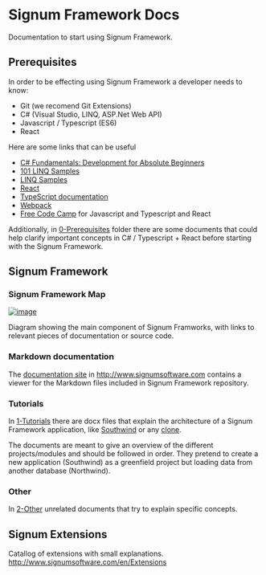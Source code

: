 # Signum Framework Docs
Documentation to start using Signum Framework. 

## Prerequisites

In order to be effecting using Signum Framework a developer needs to know: 

* Git (we recomend Git Extensions)
* C# (Visual Studio, LINQ, ASP.Net Web API)
* Javascript / Typescript (ES6)
* React

Here are some links that can be useful

* [C# Fundamentals: Development for Absolute Beginners](https://channel9.msdn.com/Series/C-Sharp-Fundamentals-Development-for-Absolute-Beginners)
* [101 LINQ Samples](https://code.msdn.microsoft.com/101-LINQ-Samples-3fb9811b)
* [LINQ Samples](https://linqsamples.com/linq-to-objects/projection/Select)
* [React](https://reactjs.org/docs/hello-world.html)
* [TypeScript documentation](http://www.typescriptlang.org/docs/home.html)
* [Webpack](https://webpack.js.org/)
* [Free Code Camp](https://www.freecodecamp.org/) for Javascript and Typescript and React 

Additionally, in [0-Prerequisites](https://github.com/signumsoftware/docs/tree/master/0-Prerequisites) folder there are some documents that could help clarify important concepts in C# / Typescript + React before starting with the Signum Framework.

## Signum Framework

### Signum Framework Map

[![image](https://raw.githubusercontent.com/signumsoftware/docs/master/Map.png)](https://www.draw.io/?lightbox=1&highlight=0000ff&edit=_blank&layers=1&nav=1#R7V1pc6NGn%2F80rp1slSju46U9trOzj%2BfIePJkn1cpBC2bjAQKIB%2F59Nvd0Ai6G9EgLtmaqUwEEmf%2F%2Fvd1oX3cvPwau9vHz5EP1heq7L9caNcXqqqYlgb%2Fh%2Fa85nssW8%2F2PMSBn%2B%2Fb77gP%2FgH5Tjnfuwt8kFR%2BmEbROg221Z1eFIbASyv73DiOnqs%2FW0Xr6lW37gNgdtx77prd%2B0fgp4%2F5XkWW91%2F8DwgeHvNL20b%2BxdL1fj7E0S7Mr3ehaiv8J%2Ft645Jz5b9PHl0%2Fei7t0m4utI9xFKXZp83LR7BGL5e8tuy425pvi%2FuOQZiKHBAGNy6I5T9ut1%2Bf7n7z%2F3LMf7RFvnpJ%2BkreB%2FDh68k3ozh9jB6i0F3f7Pde4WcG6Kwy3Nr%2F5i6KtnCnAnf%2BBdL0NV9rd5dGcNdjulnn34KXIP0%2FdLikKHq%2B%2FR%2F0nSSbar59%2FZKfH2%2B8lja%2BgTjYgBTEZF%2BYxq%2FZ6WzdJjvQ%2BRayJKsa2bM%2FI956LW%2FR50zSOPoJPkbrKMZvRXPwH%2FhN9r7QS6pdhnxXEu1iL%2F%2BV%2FY9l3%2FzrP87i0XD%2Fs%2F6hJI%2FR94Wm2jne3fgBpAd%2BqdhOARhIiSCC9xq%2FwiNjsHbT4Kl6L25OEQ%2FF74pDv0UBvEtVJuSrEjDn1Luw5eo5slvLD9uD6zKO3dfSz7boB8mBC2m2Wb2QZlJoZY7Q5WOPcBoOUHXr0AHwQ%2FacZKv06ve7MJXxKY67lqaRXfPJXe8A4Rw0DYb%2BJWJtcMtbu0kSeBiTbpyyu0t0tYrC9NbdBGv0PHc7L%2FBdeN6PUZhEmHDR9zlRqkaVcpQy3ciSY3Shmj1dO5paomtEh4rWmrBXwXpdIsGVgf7yiPMK%2F4Xf%2BG7yiBmTUlBqF8IUpktT4bIDlk6f95KFUNxjSaaQfUeSsy5rVQrQHbiyOe%2FKGFjljNmLYIibc16bOq9%2B8Lw1TKM3CrIYCoIYfwJxyhBSCl7SKo246%2BAhRAQEUYGQdoWOC6A6cJl%2FsQl8PxNzIAn%2BcZf4VAiOOY%2BD5zWuLoxruGftLsH6qlADyljNFIEKyTmCFFovdcpYPsxb4DOBlwqKcvUpf56KClJBan4UXF%2FdciqLrvWCUdWEQr%2BEHKfKgjXJMOXyH6N6gWi1SsAgqFIJxg8y5uGVowqbD6MQkH23AXqgnPsW8iHagjDbU%2Fq%2BXn1pISIUmwWkLaO%2F6AqP7hb9aLUGL%2FmtHMNwLVGOq1qGIMsVxmkFSK1RQ%2B78EGqqmHh%2BDFJwv3XxG3mGVlV1%2FWuYSoEEWvY5t7eOwkrLG%2BvGvrZ7XPHa1WWYTS1T0TSL0tAUYhyVBKRpcySkosuDraCAQnZewboVNCzBFdTloVZQMQRokDCsdRD%2BpBkuwyyR4Dn0wmai7xU%2BCuJ7cahXLKzg0ctaeGdGUukKPlBawvu%2F11e7YO1DLe0ocqyub06FbWjKJNv5DTTTeJmS811xlMKljpCGqRj9EKOqUNa7AjUrhhgLkPAA2Dstsqr5j9ctSLw42CK8XajwweXvwPVEdHX%2ByrHvVlyn50GlCqbSwusyy0ybeYP4%2BlE0p2gGs3gFXZYXTx1q8Vg2Cs%2Bj4WUz3Q16V9m%2FcI%2F0BWnhkGBicF5IhnlyFlLpZyF%2FT0D8dfkXcoSrMmZCRN6Za%2FzS0aeHFD9Xtgc9d2V9zL93yOV8BSUhWJDbuYQ%2FQbdo7L%2BnT5Rs3ZB7InSFRYJfNT6Nun1hz%2FI58oNVgM3P%2FHzwybJTVi%2BzjIWfgLqwg66bLamMv3ouPVwYxRt3zd7Xh4%2BPbgilObQ9YsjOg%2FDhl9INZpeu3k797vLLR%2Bua6RpoeR7TFIUzLtGyqrcPQfq4W0petEHvACJ7t0miVfrsImK6XcXuBjxH8U%2F4ebmOlggBboLoQb29xz%2BWbsI0SAOQwD379yp5SXbZw5K27EnOmUJXycqQK7Jmk1xq8jQrE%2F9BvhTi6kMnh%2B%2B8RLMHpXKNR5Ci7exPTxqvbVY9FKrNkbE86jbbUzfcLBF4C85N5PnIcRziP6a8x83O48J9AQHu%2FWT8F20c2Qd5eLPnIX9xzSEYR1D1P9bvcLIc%2Fg7yikJRwOf7UWzSnHIOjP%2FO%2FQet1zpyfcSBkK4je9GTGwcuvmyAmNoK8r7TEghoGaSNLyAKKi7gsyhoFAW6TAUYNY0bBikJhkLFm0wwEEY4jWAoeP%2FpCQaSizK%2BYOgUYddslYqkOEoZUAIH5E%2FSMfp9snLr812QpCcluPD9QjYDuQwUWbT9kkmy6DnE6IWGwWnJL7wcggKsTGlnAdZsyxiUp0IjCQzjiKzTZRGFkY2B%2BjozhvAtjrbIUYboR3ZDP%2FPhQcAhh%2FOJUT%2F1psWcGqoxISMo4nf9MIKby9vbG37ORwfnha5WCF6XOc4Lc2IdVc1TAwUz4ohmSCW%2BldW%2BqtK4T0szLvZJaUUKGj8fbZ8aZ8hFCmmepKp1yo5rwsERuqrRt646TvxSczRHktVqZqhmyJJplzKAzOppRWOa8OSUsFPHTVMjlxsM1iWIVgDaAM4mHHYhlyOwK5z5I5r4Mxp2KdZqdsyuRGeSNLt6MqUvrE6oc4kqPXyd62azBD6U2ozGxdNWWI1LVOHrpnF9R%2BABSNHalnUvkN8z9h4mgd8U66p5mnYvrunm8%2B%2BH0pgd3uIV9nO4TND%2FMs7wX%2Fgd5euZ2abdXtCgi%2FtL8z1NoRlX6UFML9am9PDOWS82lSq%2FNTiJM6qistLDGlEv1kxWXxjDdyvgg61oJR30hUYdpFTTpVRquqD6rapd1O%2FuKoqm9a2iHKt72CQG3VJdaOtUhuYipeTYDifiUa%2FZkOpQkcNn6HAui45GH1HwEoRVZYXVSo4U%2BN2UlZsXKMX8QvZmqkqABegjJAcfAyKBussafiXgLprEL4TerphXOCPXs9Bjw5eKLhmNYk8xjGnFHnFZTRWylEzDoSSO3mRT88sh20rS4TxEumg0k5jjbyHNpQ33voH8pmDezZFAYc5Oscsenk2yawyuEczeT4gLhugrFGLcJVh2QErC5YVZASaUMZDNYwGDvyAiR8CqmpG42cNBTOboU0YibXWp9RiJ9A1g%2B3pPhpZDlaiYOkfikN4AZYlDNyIYVOLoE0sctZUDd05yRdg0eqdy5f51s4zWHc2CtyU8MjMkc%2FphKbFYBz9x4srrFpyWeMhWVVA0TGmOzFk0WJqAaODFpvsRDacbGJljQOSzix0KSzchFH1RZKhlqWg%2FMspHiuMn7HLAeSo%2Fovs07kj8gz4RHcGYaVCgTZKMfWZENUkyVUbE9YqYOscrokiKPqKaOlE8YC5q6j7QoI6RmUDE02zc%2FrpsUkDVNMk2LEVXs387JyBYeuW8TCrDwJkyxrT219TVayPj2lAnw3UNR4xOUQ3DrVBnqYv9%2FmkRhetX4nx7zZSuMLp4UzkXhzmKOqGuM%2BcYkGKL6Doco6tbBCgSMLj%2BnaWqw8cdTW3%2Bd5EdL2bDG2Z%2FcGLgopmao%2Fkt5QapFCn3pKFw4%2FlgaS%2F7wY1qUbgxOY27DH2wRPIG7MCFvEzTOFjuUnA811XkQ06yXGp4xYve%2F5DUBDHHXgNv7caZjMTMOIHcAPvB8vTBV6nZ0dVvpQn%2FIb9E6Zfdel0iyY%2B0IQztdXjzh37B3hx8%2FgDy%2FeTQUV%2Bi72AL3LTdmT9IklSfsjA%2BPylgmIgZ5YY1N84ij81JbJaTaLyeVUWPsGFYSV5E9bpfyw6cJOcKiMDih%2BUHRUb3m5E89fmXi7o4ApcwP23gzZUYyGa3ToMFwz24oQUe4ziOF358DNY%2B74WhW7t5yYLE7Itsey%2BDvc0Wr2ssFnLlJoGHXXovHthi1QRtaneKZYnwkR6deyfBRzS6JzWPj6g8jaQnPiLYq5rXVHhv2XZPry9RTin%2FsFA04JKwIMc%2FySVULGAG0ibX2YLiZ9HxOkIZhsTJo9M6eYwFoaYMD7W6k4jY%2BD%2BirEOQjJmnnG3eummx5xMHst%2FhqwnAE7gM%2Fe9gg%2Bpr4uL3pe9uI%2BzLmi%2BiT7BbANvuhj9NoKl3gNae3dbpaNdu6mYhxoHF8kMQot%2BS64l5CcweW%2BuN5iVAcwpsuyfdXqECFLbKYsTgtTQds9xcMdk%2Bp3m7BMSdkLoq37tPbF%2FT99T8vwjI8RqJlyGlX%2BwDGGS2UxZHKYIZfQcwCIAGL7PRVErFpJ2gNXExduiFRfpw5Wdy6P7aNbG6tgU7qqXxL1Qb%2B9MoNbr1AeSl9FzFs6fAEdk8uqgYr7d6rKwczN7qlbebVCavzdN6tcF4ex1OiBI4OlbIhQXx0mNA6jTwQnfF5uJluL65dXj5bQfiphqPkZGEb0kQRj0mk54GjBiVco7tly127EG22nDf3acvv8H%2FfYujp6DnWRYXyFEO9em2SScCZoEs267M0QGLwWZDrK3DWVu9p6Ci4EK269lz7BRGhWPCF9o6v66e6NiNbasUrZKtJ0uy1mkU6hF6umhxCCGfmbT2YURXgcu2mXUqbUE42riZdUIz7c54nhX6UAO0atsER%2B%2BMP92Rql1%2BHUeWHHtcEPIc02cQzhqEhixLJgVCS5LVjjg05AaOOjQE2Rl%2FnwMvjpDqjtx9v92hf0H8hBS0fQyiOWaiovgyDjEcCDEfcZpvUZI%2BxADfIEUyZKKd9wptFR9HIRq0x2Wmat4tix3FALOvuxSlz%2Bb7qzopo3T65tI0zHZUWWMoqB4i9IfY9QNAKZq%2BgwMm5LvrIIZaeTZB7Rkk6SEqaqGDarJJhfMUheO11rnzm2gvXn%2BTuNq1RB2LZZIZ3llbDEUlzl%2Fxmd7lahK50tgJ8lK5U5uNIxRUS1BBtefVe1LVTEZFMLqqCDqloiqyNTJvZo3nt4H12Qt501Qlk5byXXFkmlVEKszI3qFxxNrueQoaSrBCiWJsekFWhPr7Nov93X4Kk6yJCfvLDW5Mjhue7LtoUSid07R5oYq6OjJgkXuYco8eN7%2BA%2FMxSKCj2AnJDk5DRQyctFOUPklyZRk81m%2B4ybv6g5%2FkueoC8Sx3Hw1zkFO4vLZaV7AwZ3XJMS3Pbao8CLkug%2BAaw%2BlELTUooaiSwVeLMNjeRwakH6PHBi%2BvXEL4vj8QwmBzWcWBVvYvyJmSKYnEMZ8g4RtY2voN5MgRwOFlSxnADF%2BqAc%2FOyhQImydJCJ0HJ%2Fg7g%2B09d%2BJtYkBfpbxQqCl2Lx8MKd27wQKGtMLhxQSz%2Fcbv9%2BnT3m%2F%2BXY%2F6jkYHe0zVjtCvNGBfITLS6mImH06KIcbAPW1JKejcLk%2BgTZQuT%2B5pNPlSG6oZ1iV45I0A%2BYWLNS4RnECCvchB0z%2BVdguxjyNLNKdkH3VlPN1kVpWiVNJ6k%2BeyGO5T9PQlEsot3AMmQmbtzUkd0gxUxE4Dk3nsEG7drpa5g%2B6Z25bAGt%2BouXGzAJsJvNGv1sMjbWMkbd7vFwxbble2OQxbk%2FeYfxHRyJYvuzCm5SCh%2F3fNwDKEPjcygKh54%2Bet9JaS0IJdS6zT8MZ9Yilup5d9Ng6vMwSDGYxX5FJsoDAsvhxXZE8CrTz5cU4Vr8rjrbQBQFXGwcePXf4FXTr0%2F%2BsW%2FsTsXgx0fcFPMWCp2legBb38HKwDXySsf9mmzXYMNcsP6V3lHHEmSciKCC77bHKj3nr5OuA8CVGaXsz41ATqGIAEqHSK9IiZ3zULlkZRDETES%2FV%2BtwUseGrvqMUrGq%2F85EB6YWWBLplrLKnLn8KhKOWkUhT7VwGEthRQMl9DwKwhRNwi2RO29RaD2pNJHCEo39epYsIXaCx5Rm0aHQpFElYF3iTSJAoiTnf4aeo9xFKKVehucJX%2FVsqRaplpdRDK%2Fa6zsYTqhQqWnc4kzH4tmPoJ5c63rBmWDvlKeBVJ3b4rD3JvRdIROHyEfPkKVZZqPN0wcU%2BkWqfQ1LirlifvjRyDDQl%2FZk2Hymkj%2FzSqZ24c%2FPTd119ED%2BpYizwmcUbSaJteSaQtdrCiBZcik7JvqqaBQdIlUZonI6qC38xiDVcUMGkrN%2F5o1e8LRuv3GPoBPW1LVnxy0WtyhbDz1YKel6V7fr5AoHrlvDX%2FTEOmQP6Am9tEucyJCleuXQ%2B%2By8sa5nesmfg%2F36BFavIyP9%2FwXIvQ2uDbyu0ojUeiiaV4eicnzvzvOYDyONSfuA%2BQcmYOk6Su0Tr93nVNZ6HBeO52y2ONrd5j3eyLN%2B7lNRtok3BIi5cbea%2Foa1Ufra%2BHRGIxXSEPzxnxvRTUFzY5jA%2FSC6NFZE%2B5T6K13vkikfqb%2BAUWUefNa0LAoOEx2x%2FsHIAUppMVaVxNxeCtD4zQ3moLxDNLI6Ar%2FpVHzP2D9BBBkKVnCYTvFCfgdi4ZqWNSC8ZAKu557G7X1BygGZZ3Z6uG2QOwBxjBtgXDc42oXrP1qqd4xYf%2ByQSOSXHCPgLxIg03WL2z9elGXBTBJVKh4O9VtwShRhtX3HCWi21JYvA7VPMfEmFOyi1ZLJUb%2FB0RUngo1oarZfZzOG9I0OXmfBxNE56JoaqyTEqFqn719GyN%2BRfPd6m9%2BRBPbOtbZ1hFHoD4vBOp8vvYxBryA5yi4GqHfJg84hbEztrbaO0%2Bq0RlNo1oyatAT7HqKbjEXMu0DQaHeAj46a4ohJH%2BCcHzhs9Dfw%2BDvHch%2FcEY6Qbo1PdQLJ4BiUBXTaj9hY8WkEk1sum%2B2aLNZxaTirBY98KAx%2FjxE%2BestJIIwFfNazSgvnJu5%2BOH%2BEZKXt0NMB5qNMfYmbTa4dbTnJiCpH0k0j%2FTBymIIpoerQ%2BbvdupRzTUMhR2G7Q1DjSIsk1NNwR1dNGp7c43NHrwGa8BRnk43wLPvNEwCPJxMfYWX5TNc8oDGBtaQTJ%2BqlXzJHNJlyiZ37NO1ibjFnRNpyM3%2BXE20c1ChYEA9wOpJo6ByukzHkdTSvGgqA1E0K01x7GrDLJ0OVjdqKiQzj3qmAZOvNLYB3M0L8LjzIj8gkv3lDXFLJvOOyy158fABuSXb4Qy9gzTeeSlPAXw7i8HkJnAWQxu167GiseHl3M9X0tJvG2LLp7wkTnO6CLfJ%2BHD5IhrrPEBL8tkNX9%2FNstgCWTwKj1IGXJap03jeiGd7vgqbJqiwHa2d0VFGuRftTJVVUyKZ1IWCZkm2KRd%2FqJvtq4ZAlat64UheVlazQ2ZXjcn77hKgCMPqIwFKt7IxNnvM9tOjz0LIr%2B3Rt1BkXUJTLurw26eX8sfrFkzTo6%2B4smCehl7mS%2B%2BxR98%2BB%2BNAcjW311qH5Oru7jiddcdlrUS%2BQT7R0Q8u6r0%2BXJMhOncbvkE5K5QvfaImbpd97zr6HX3R7Jnx8fVe8L69%2FMc%2BIee8laqOj25YeBGyB5M%2FdH046pbM%2FZ2Y%2Bv6jtX%2FvSJQtcumFjloD1MueueUb9QIKjEvzl4Ybq9%2FNprT1xmeKsbh954ONMB%2BXrYBUWf7D7d%2Bn9DgSF4kNQlv9sIu22ZDfwUOAhBvujVyQObqvqdIiSXvmqnAVlatD9pu01aU2BN6hVLV9vSe5atGVmYpNRiSUDW9e2ZKiKeSnA47va8L7%2BGFivqCtUMbf5aa9MwkLs4RSer%2BibZ2G7CpzCvRC99jjk4vKiwsX3oYBiQW1242j9fpQuvxcCOZXkOJ7vgaJFwdbPO0F6z03L0jJynOb0Q78MW8NNSOS%2Bg5ctAi3l9tg%2F94LutrvEqQtY0gbz7ec5RCjI1crYPaVi0%2FTlsppcsrvwz5KxzRhtKs8tGNM%2FICLEjZgeL4E%2Bxmkru%2Bm7l6%2ByaBIA5%2BGMtMYgMPCjmoai1dAjByHVA1P2hSiM6N4phA3HWdgCVh0QLh%2F3Syj9fwJqqIyRuTuZyXjeGpj8Z5FBduQuYSnoDQyWQBc5wHPednFedCFYkT0xmEdC7lrjVh7SO3Lojp3QQo43UInd7F1caWNr4pyVliUaq13ro4yVMvTR7n9XOimkUPqo20km5COWjHHDkJ8voK1pKlmCfvoU3y0g2ZiByelytKrJUrXQ05jOmW91qb7yPJdO%2Bpwiq1gkJGwF07juuNsVHKWcfqW1eH6O4DEmaQJt3MZ%2FlH%2BixJBHm7ONouHSnbrFPfv5z5X6ftDj3UO0NVKa7YZKJd8ef6jLuRbJ52%2Fg9U6G109vU6NAmH5NNRfQcoGD2eio%2FJemaAwM4eMR5yCksrkxfCUVG5eTD9KqqDIImW0b6AvVafiRZllfkcV%2FJdyhEuFUvmRRrFjnMnqRae0xoRbY6RmA5pGhRJMwfrqtmmwmmbzya8uY5c5wMz8zAPnzZpszcdTPi4buR6R0eYDSNoB3Im6xMv%2Fe%2F%2F1C0Oyc8qn7TJwoHU%2BLWFbvQwckA0yv4DkuqrZ5nwbDBaUzeQz%2Fm%2BCpTV%2BMXHPaqiq6brRtm%2BY2ix3l65n%2Bz2pm5pKqZuqzlE2eVV2HTy6ooulMouFnKfnpaKXypp%2Bqdg8YTzX6rxW1Fpp8tRrpb5z3RVPSa7VXTvWqh2jbDqCyqZKiGxwbZOeNEa34Omr5opNPmtQNg3dOHTAMMqmylE2f0%2Fw%2BNRcrZQ3hX9%2BxhpmAfwBNUy1Pw1TlmxdoxRMff4KJuvLRn6qT%2BEqgns%2Fg80SxNnG3oUm6C7DfjDKI%2FYtRmkW6ev3aNd7i5xO7W6JFXOojAr%2F6cldZAgFOXpM9xbEAak1LOGgCF1n6z%2F9WgnoQr2uFe3aq1krnjY05FqppGXNPMri98oFX9WYjSJV4OeQE5B8HrhE3rIElSjFnlfPYl3WpgUf5WudAnztJiNw%2BuQVcTe%2B61k9DDvfTR7xu1TyjW9uClWzEO%2BBsnckZOokO2dwZNaOJwBu7D3mMau7yMVzqkcJod3jnA8UO6vcA72d3ZOUJnmD2QYRLJrwpTQL3BpNu6AAOvDs2WC5YsWp7wJ75bVkswi9D7HrB6ACegu4JuipWY2tVO2qhcGrRudVgxrt3RSdo24a6YN2FtSCvJITpityIo7habYgT4MqXt88rZungU6mWBCfhvAsVvqItr6GOqZ7tUvTKLxy49FZ7S06CCfCk1sQ5qz22%2BCs8vCcVbEdGkcOy1q5hfaj9t0lNzWnyVuII%2F54DMJ5GjgdpUJhGBXGUOFfHsQwEvUuK3bv3uWW6me%2FOZ9LsuM2CP2vOKE4%2BebGCdJpi2yxZWM%2B4tEzumzeTUKkpjhX7CPG3nq3CfONr7FffPHNfQjCSglVqc1rgNzHoZux3vIwW%2B7g5AnS4kqCZr8CUiqUBpehtp80uJYCZu9JqxnS1VbA9KGeU71aFrrFyhCdV6Nvj6qeTyIyKq3CrTIrViQZa7qtU8dmrrnzRUghNfoWIbZoNpymWrPwYEC%2BCWbiuEC3IqpV26L9Es5atU0bZwpPqe6pue4RDJHQ2GmMkps52zuGhanTsbBODgtFMymPHGnBUzvYQCXTd2uO6MthkTG2z5GPdM9ZMFl8L8JcVj1zWVHfhaoKsFlu9lo%2FbHY6S%2FFt2Ijb3XKNmgHLl98%2BvSn70O6x5vct2ocap2hqQPuwS2U%2FQ1bCxGzwqSVEU8KxEGgqgmcuPU%2BSII%2Bj3SkaaYTeQBY9tnhqSRb7nts1PbOPrTnsgUzodNMFp2sNtx%2FbOFTSQ6%2BLe2gYBOFDWXyJNboYtm7Xw9LrFn2bYuAjyeWDlbtbp2Uxd9K0N2RTqFMuZGeojtcsqih3qCT9ySMa66rOZnlPYb3PJr3vYJ3EMba4aPJAYbXPJFWvuPPB%2BpQcJwH6uZcV5H4t9KIjZiE0GUDU83gFDPc%2FJMBmjo0Qx%2Ffc0APrbrcumJd%2FcCG4guwU9TE6Ubw3%2FwJVO77ghLXUnrLORKXAJMVxJZethhNOSzEsRdEv5h3DmkiOiGc2zE2ONPW7mp9UAC9buHiccbPduGtXz1g7IeCto6Spw%2FqZz4%2FA55lcSh6f5%2FWhG4zPKw7bCOLy26fjlu4kGy7R5ploj%2FrBppSq8tRR07kGTY%2FIVjxCzjricrb3ZO8jaXzovpIzksx5AfCp2227%2BGyvzVaO28bczDVN0yeVFcXGhNWTc0iwKXJPTiDNHM9dohJJJk5jYW9JMJslf%2B%2FnbBYRK0Sj2ZfO0XU1UglZ6cU06FTAXmx%2Fbtv4e%2B8RbNzOQcHxu9%2FzFYrrJWqhsti42y3uunMKTe7zAdnZChQfrnbB2s9%2BWFkase7AqtxjWUQ%2FLUSEjNU8MaYPGrYoj7FF%2Bu2UVRDeqKYxR6oNmuhSdJFJ3kyyC%2F1IzYSg9Ngm%2Bw0muigGHVjhhNwtXhPtMfPBBM01jNP61M0eznL07WQtZHuhzB4eZz7kDDf4r0aAwnscHjonU7wvCndkOquGY4xrPfnUhyTxus527Ui86SxH3w6yy8BLunPXY5F50yPNiszrX48AqYvasDMndeJaGVyYnyipY%2BPuaFJvPMvRt8PBMm1Ci5Fw4622YBqtXPI4VM4Y6bosH7yb3bFvDZLXzktv42jz2Q3LQ3l2%2B0tl89DxaMzyUExS5VI6Ry8O%2F%2FZLMLHto90plibENacrgdlnIx%2FIJm6bHVTxIAyXjczhprzZtdyheKOmI5M7OMHIRh63OBDZyJF1OtlmKnELNwc4rJlUEFu0hWDkoweGbZausok1UwB5NmkZouMGdMsukxyar9OUetLz2CtxjOcq%2B4RBvFxH%2BwzC3egim47ele5F2OQxBIX3OWwHBTbdCYFbhM4J243p83875g%2FtsZu77cOJQ%2B7tn1FfXFuzpvf0phO0doomPQ0Ms8fqyvdk7bBu4pGtndFaeEybhVmQeHRMD4JBEhhHJG%2FmLQgQtmiT9pk7fweK86hsCx5e0iWv09kMnb89qD4DpRgVyC2TI5VwwX51hGo0iV5Uadww0YsdTO%2BZiCuuPNlaOq5vGxoAnr9c%2Bq699HXLWy01oJmOtfId4CMbppUTmPSha%2BCeoo3Yz2pRA1flqEXK9E5g5fgKFj5txOAhyKQ5zdNKMnxwIjxDtRmqmi4C1b7apwjiksxlPPt0p558phL3%2BtBDYVVFr%2FPDNYyF7Su0oJMik3mExKw3MiutitPjZqUdtHrEsXwCs9Lw8JxJGo0XY3uKWxC1tVXRRKtz1EHVabFryBzH2dRje1Rn4umRkmlrVbYoG2oDXzzhdjV8nmkNJ9w1QYZYjGSbSe29PnEThzkU5g4sqqeU06KwHEBOd0qGYa0ow2yY%2F9d0RNv0mYOKxDTd9KuaRJsu%2BjkCzqpEN1WCW3f8losWv7hPwYN7XHBsXqEu6okEKObcm%2FsglRgCzblPoGSR7wXNcmp44aLs%2B6cAPH%2BLo02Q5CkjXgzc5TrfgJ%2F9KISLg7eQ1gORvM3yS04lTNKaorQ7m7DEBsISzaU7O5YrBOfQg2m5fbl5w11GToTPO7JyYiCParuQaIkUuHkUGZn%2BK4CafprGwbLUUqsmPgl3l2%2FimKCGu4aUAT97IMRm8RUi9CQHBw99UEXVDdSwYUtsaXRy1CEju14j%2BKqgXbqe7fcELl2hwGXqOoMtxeZgi6x2%2FzELldfffWgcneHTD3w4SS88zqQOFvFS63u%2FD4Oeazd1z%2BjphB66rfiA6KlTG7M1vMNNgOpMGGGV0uSh5LKqBrobtKLhMtnOSKVDz79vAoG2RK0l7TwLVRTumuZQgVldNcT8C9aYehxpovbuOy4zJagcdxDX0h2u5bLG6tjvc20YN8T0a%2BNM0uL0ROJxNfEe0yyKKUeqndRy66K5dpIETwZP2LHorvuGRoG0JmGndXTFokv0CBXVRlcsuhcndUTb6Ioon6u3AXmu6Dn09w4zt9h59Mbs0kpPoWW3aikUodmsQFN6apgpOmJJPQu0xgSTImG0OdZfnlxhWmVBqEiy4owtCEXH%2B42XuWoqdOYqyZbpWxDWXqlWEJqKWT1CV%2B2LEQRh0yjD%2BQrCXiddjCMNm6danGXhCLKQCTHzZCHPMTicLCSSd6o0OUmWzarppO1FyPRTLI41DXuUa7pozttQBl5rYeTQqp%2BhjSFayIs6IdGC0i9OS6KIz7c9S5YRJItNu1p4koVXo9dBshwOOX2MNsvoYtpAD74H0UiPLlrCfI70sJEezRCM9HRwT3eP9Bi8FoD1EkCYd3Nn3KDRMHkHtl44IT%2Fa2jqyj89SbrcgMi7nKgj9bMJNFs7Fl%2FxRbOZ3In%2FAL%2FaXLB3wWwwVrDh9rZhFNbKpjzcwpSzoNd%2FOpGTBwPl2uky7vBVOmJabl2C2Hz8lSqnqiJSKX%2FRbIdUV3P8rBO02gw8nTxdjG4JptwkTSZLOpHlKpMltMdkPaR6cSzhkxtAPSHdX0UuGzi%2B7DbSNvfI%2Bfg7R%2Fi6u3RT8gOb0t8D7idRB3OYQSh8%2Feg7vggTd2QcA9cNcMHmPwPu5jOrLPSbSUYv3LKqhGudap%2B4aqiGqoSpKLypqHXV93q3ToERiE4GvehvCCBStHTojULPoEIwwAodtmHcDgfExZ4kZt5zMRq%2FeiDAIzz2rjwChLAjCYUs%2B8zq0NNj2oGRwq8kuOdVpc5H85OnhfmHQi%2FYdPoOeBf3IecgNjtF58F76VoSBKNon9wxEFogju0kPA%2FFHVtg7KQLxPQhD7%2ByhPwJ6ooJ%2FDOhdg9QNxu8zUsVedhPC4BMdeX4GHyc8NCet8zvYAhcjZVL4kdsQBaApOmr8DECW%2BxX%2B0TlwPyj0ZoLB0p0Iw%2FBcEHkEDEUNkWFh%2BB3ANYozCEyGwPJNCINPPYOvsxBW9VkI4evXEL4l72O02cJXHe4HXfAikdmeDyhzdOOmgQdP9funX0r%2BnOXkzhz6eYSxfI7mtMAyHRcVVSh7iuYIpjGYeYlsKY3hP9Eu%2FrhLIH4phDAg37jhDs9GwQivDZmf4aAxtWSDwkFw7S023fgevunwYf26SF%2B3cO3gY2c5UgFImAU%2BV54dPxuZuG%2BHLuTS6DRbGlUDDyAoHpTiM1%2FcTYKYgpTqnN5%2B%2BS9A%2FhMWgsd1VdBMzdH8DtyisavCamXbfXEOagyhaHqNo0iD5b5ZbM%2BL%2BwAFrg4zDJy9xu2dtAYr9A16LYHnri%2Fz3ZvA9zNGApLgH%2Bz8zVY6L%2BCAZzWuLozrC6bpEo90m1a4FWm3WEGdnv5hcvrhqzJnDemmAz2uIDsdiRhXcgrgUkID%2B7yAhS6nUcJbd5gF5Fa%2FDbeAziRN4t%2B8PLaVceQxVGHrhlP2XVjNXImomcPWspE3WeIwH2Pkt7vapSmaCDmmudBjhm2dubDEf3viOMyQPU1jRQa398RwzZRslVnQ72ATPZ0XtMuCqtMvqKOeRcgQImSkJlWKblGYotu5D23T2az%2F4DYI%2FTM%2F6MLgRZsLDcjgnSn4QXkgllVpwbOQJWXfYuHtTcQ6hsfkBnhzRwW9d250JMhY18G%2FA%2FB85hlddIjJeYYms249ZhGTR3eLPgYbNPOxsmTEX3CHlu4btP%2FxsHjtehlBOGzq1zR3sq1WHJ9DihjPFb7YZbLF8ZDMVUE2VsELgtRVfj%2FX1bjbbruOXF96Dn5CluIHrhTFD3A32t6ibfjZizYbiAL4KX3cbVDsDYXkAPpH%2BnLz48%2BPUQz%2BvIN8UEqe0LGKrOrblwX7nbRFTb8pHsoAVZZN8%2BPH4ps%2F8sXWWejeWDf2tai3RIRFUe6dCPUpT9E5jZ58K4rmSIpegTU0dSS59EdhMA7xLBE%2BUmlCXto%2FANR5pfnvD%2Boy%2Bs%2BH%2F3z88%2F7Rjbd%2FPkexv3HjnznYDdSZf8H7cvZop%2BBNgb8PtOu6ZFgVtJu8yTG8difD%2BRI1mdd26KSR7a2jnS9lKRS7BMQeKp0P0zybwk0SgBMioHppmLjp1K1iqLqlQHhARm4pvme6uJTZWSgKMBfO0pEXLrDhaukrXfG0M5YV2vpUVEPidGXgxTXUDlOQRLHMa1N82lj2Q2kVA7CGSsMTPCCKEykEKLPnebvIgV0wc4RqFXUuhUwavcrk7%2FUC4h%2Fe0gIdP1fYmorvrpZjKBwqPeFE4VnehapdycSwbIlEggYALq%2Bt6EkD11ck9zmBdjc8ac55Yz%2F5hH6LYLqNkvQhBhChf2Jomj7QTcVYur7vOLoCRaO9hGzYtVeeY9iuvNJlzfd15Yxh1dBpDPOyAngYVmV1MACzQ0pOHMCt9GO05Vo4S9j10kUAOTPWiGeI1BHNO0WXNLq0lVtRqEgaB62DDSXT5PrRiHkV98rNfXCkTns%2Ffrzce7Kx2NvkdnTKs3PFug%2BxeRdVFOUurjJc8l3McLLaDA2ec62K3MP%2Btb645x6EZm%2Fskom9sQjUucxyKPQpbNZtLa%2F0dvH69SqG7x15epucoFWPaUuX6IRCk1p2ijPliUGyZBiGIhu6aaqGbVmK1Q9CmO7WBidDy%2BIgxB4QIqwhU03sP3UesWenFZQYMgclxFVPoSSOkHKJ1YSF0xO3YKKqnAmIIzML1jLIkXATPhQdmc5QGBwKlsKm%2FY0LBc4QpgIKaSCYdPuuwNBXDig9eFBRZJvj7hoXDkRrOKsRs1QjNNUp3P0NioTVoY9PbbkiSHDJHySAz24IDds4O%2FVglYa%2Fp8E6Zz637MWljZ9dvwHLosWFY1V6KCTX40Clh%2BeDpb3syUyxSFJ%2BDh%2FdZMWNwWMw%2FVS%2FivIc1nT5EnjgR4Sag6EG3OrkC8dJ6hh0oQyVUw7Ao3JtqLQaTWWdb2hVUPHUe1gRRxdYEd7s2QFXhHUwoRX5tt7F7vqdrIumyM3rovKqXjusS504vAdu7D2i5ulxNH4DJ%2Brq1W3BwntNfSMd7FBW3cCV1jaTJMex343xe9jixsWVxZ%2BkmTINR%2F5tCePy3N5OPNGN9kLzW3waHF7Yvo63u3rHGWfPCKqzSXkhZFIO4ZPSDMOSqhE1jZNCxtM%2BFd0aTNvRWdh8zgcbnAvCmZJ%2BS6AgfNx6Yk1nPYv445tYtBIh9uYblnU6ZqSw%2FNwedw3ZQAHAbuFXtrVGDFYAPr7XaoGbPcFva4lVOnWBR6e8NJsOuqToGrONG8BmCXwkWZlFBuJBgfe6xHR2imqxVKzwclg7LHGdbXDlJqhzSjWEM5hRsL%2FMLbow2RR00xqHe7q%2BlWiTxok2XeG%2FrEbYh0pgEzU7xyGv86FKUkSPDC61sFp%2FDxN3BT6F8OuhO%2F%2BTWPbttZu6SwhMqXxxUXSKtnodzcNmsBZKn%2B2hVJ2KS9o2x%2FPJzQRtbwu0Bs7vW99Nh3Zy1AEnu7gocNT3Dpxi5PkcgHMNsiE4kwAnu7gocGYXthwdOLxOJtz6CWdI4Fz6myAM4Ct0U%2FjYIyGnclFRxIhOpButpSEpdh%2BppaFqUR2pbF5UaLhA9%2BFW9zdPAPfTOjhHehx03XuPYIPqCsp3Jooy0ZDRaHzJFkGZB%2F%2F05HB3aM1INEo%2FajqFKVB7e6pdmQqDScTi4vngixPsm8RclBrEyJJx0dAd5iVI%2Fy9%2FRPS5dBTc2h%2BENsgxtdhrbMuimfkvG9uyKKQMa%2FAmUQbdPlaw8W%2FbNoOKQXW4dnJD5Fb0ANuoHHDRsi1hbfj%2F7%2FU9LoCFXCnE5bNjse%2F8gshjVWwIawnCQ0sE%2BHfLWFvB3RtjbZ4HDFx4J0LgKidRl4ocVMVDDzJAoTQNx2BlgMbrtjCuDLCmYPl1PNVqYqrTywqVTLnnygrC8yVZtit8X4dc9xDnRxt0K7FjpIE%2BsTRoz8Op5BlF1vUGJk4dYVv6xQBM%2FFteK55My8Tz24AiZc%2FOvUSInfdo9J3Z%2BR6fnIqcAfl5HTyZgUAlmPLm%2Fhw7PxqSMqek%2BCt8k3Hggw%2B%2FHKwrnrvi47xDSumFOGhW7MyCNkh8MU8vXIO4B%2FzjkvpMPMv4u%2Bf8edC3YRRv0FQimj5%2BBSmZcQAfQC42v0GATDtv%2FXIb7F9Padh1sU9QylhDhr98y1nKMo35PlyLwOzL6aM6lLmrEpO8iQiMXpzTggo%2FpwnqFBbADBR5kh%2FCO8ERqrdlD6JQM%2FqvXnS9ISXCDj11p3MT7nplox%2BelMa4YynNky4hgl7%2F4e9p5kCOeZADITm8FadzVfYy7SFPN7rI0x3q8ygcyqlkcZp7FSPtK50cBg1OdXmTh3n5W0m04Zny2R9WaWKBcwiEreQG7bxkQNNTYXcLzFyDNNuXgWeBelYFKzxQdBtHkCA2Cbp2iqlksw3WYJEGpKysAVvq%2B8DWIekyGrYUKouUU9XLb%2Fg6sMkqAJPDuQ2n1czt%2BflZ2oB%2FAjdMo13eQLNoBBtHyfo1zDoL3j7BYy1Vlv2l7ReB3126%2BRM1gdvBu79OIi%2FAFsb%2Bu0IneQbL6oVjsEUvIIpfF%2FjOktq%2BtIriGKaho5DgrW2vgGLY8sLyTRM1oXUWjrG0Fga8M3upebai%2BAzJ9F4208X%2F2tbSPZrOyvFc7nDoQROWBlbHPt9f7YK1%2F8NNfgqR7OGw%2F%2BD6l27bzfoXcXePp3%2BJvDr7cGbzaXG7M9PpxHSsGkI4yHQIfxmP53TjDfY70fqGsCjEgUG%2BJT6eGVkUxYRX5ApalOsykT%2F0Eu78FAbpfuvmZYtibpCZ3QZgLeS9tw97798MxoawLFpjzFJna1gMpg%2F9uP8VhKCU5NugDx3uUDC0PqTLVAMURTYkbt0%2FT4Y4ktVL6f8xWpF12KF31oregVZk15DDPLWilhzCOswh3ozEGkIrEgdGMTSGDceNrwfB30K6lhd0Vr%2F843Wbty9kY9T7slmkHn3dIoQFuPU%2F2v4M9aRsrgXakiRJSFk67F97M9AbQllqDT0yj5w0V9wL12n1pdso3vy6V0NG7AWFOj2h%2Fxd3INr2yRFN0Tm3fdIVpsGAKQi7YfuR%2FbYLvJ8QAT%2BHbjfA4m5%2FaUHA5W03zoATkrBaNZS5MDizgTSun3zgcOYkJb01xbxhcOOCWP7jdvv16e43%2Fy%2FH%2FEdbzK15AMbL4UJMjonKwKc%2B6q2JNA%2FgNT8ZqDyCuyq5mTpRcUSxIVZwNuLk8Tpti9O5pOiTT2ojSLWDeD0clUnVMS9LzdW25pKIim7cYz2cRqWQL3RNlWxt%2F0elBghnD8Xkb7FnpgcLLrShSu00hX6GvDNM7b0xR5CegT3XaRCzKdm6YYVmaxJ5FWP7giFG5%2Br%2BtgPx6w9IBiFpK36wHrtI3s0uPGry7l6xuQ0g04kzpUa7UzTNERA6Q3YD2I%2B4b9s%2FoiFl10B%2FDzgUehBOdJOAhcbrzGUP1i%2B1DuKfQYre3d2nL7%2FB%2F32Lo6fAP5TTfpgURPLW22bHK9zqkDz3EOWMpY%2Bo3djfiMTgg4MiyoO%2BiuA%2FiDXD6wBvF%2BN40e0K3RkeMovjQ3IQZnvwMTWJ84OSZB4ccHTL9nTD921HlU0FshMfKEBHOpJjO5ana47rANTaklEQof3xN%2FxftpqNRHrYCX4ckcqyYbXNqxdppiDLtitzlIHCud4DkdLdtg3eLF0ejZJY1XE0ijO3orQsteD7fvwc%2BYhab%2F4f)

Diagram showing the main component of Signum Framworks, with links to relevant pieces of documentation or source code.

### Markdown documentation 

The [documentation site](http://www.signumsoftware.com/Documentation) in http://www.signumsoftware.com contains a viewer for the Markdown files included in Signum Framework repository. 

### Tutorials

In [1-Tutorials](https://github.com/signumsoftware/docs/tree/master/1-Tutorials) there are docx files that explain the architecture of a Signum Framework application, like [Southwind](https://github.com/signumsoftware/southwind) or any [clone](http://www.signumsoftware.com/en/DuplicateApplication).

The documents are meant to give an overview of the different projects/modules and should be followed in order. They pretend to create a new application (Southwind) as a greenfield project but loading data from another database (Northwind).

### Other

In [2-Other](https://github.com/signumsoftware/docs/tree/master/2-Other) unrelated documents that try to explain specific concepts. 

## Signum Extensions 

Catallog of extensions with small explanations. http://www.signumsoftware.com/en/Extensions
